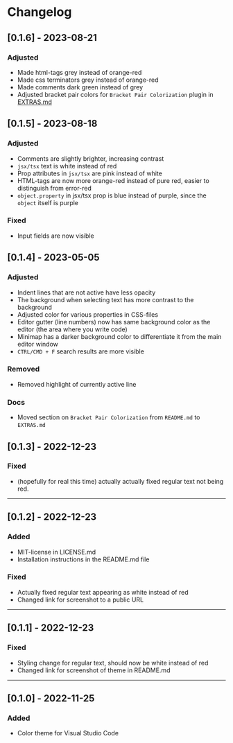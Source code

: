 # Changelog

## [0.1.6] - 2023-08-21

### Adjusted
+ Made html-tags grey instead of orange-red
+ Made css terminators grey instead of orange-red
+ Made comments dark green instead of grey
+ Adjusted bracket pair colors for `Bracket Pair Colorization` plugin in [EXTRAS.md](extras.md)
## [0.1.5] - 2023-08-18

### Adjusted
+ Comments are slightly brighter, increasing contrast
+ `jsx/tsx` text is white instead of red
+ Prop attributes in `jsx/tsx` are pink instead of white
+ HTML-tags are now more orange-red instead of pure red, easier to distinguish from error-red
+ `object.property` in jsx/tsx prop is blue instead of purple, since the `object` itself is purple

### Fixed
+ Input fields are now visible
## [0.1.4] - 2023-05-05

### Adjusted
+ Indent lines that are not active have less opacity
+ The background when selecting text has more contrast to the background
+ Adjusted color for various properties in CSS-files
+ Editor gutter (line numbers) now has same background color as the editor (the area where you write code)
+ Minimap has a darker background color to differentiate it from the main editor window
+ `CTRL/CMD + F` search results are more visible

### Removed
+ Removed highlight of currently active line

### Docs
+ Moved section on `Bracket Pair Colorization` from `README.md` to `EXTRAS.md`

## [0.1.3] - 2022-12-23

### Fixed
+ (hopefully for real this time) actually actually fixed regular text not being red.

---
## [0.1.2] - 2022-12-23

### Added
+ MIT-license in LICENSE.md
+ Installation instructions in the README.md file

### Fixed
+ Actually fixed regular text appearing as white instead of red
+ Changed link for screenshot to a public URL

---
## [0.1.1] - 2022-12-23

### Fixed
+ Styling change for regular text, should now be white instead of red
+ Changed link for screenshot of theme in README.md

___


## [0.1.0] - 2022-11-25

### Added

+ Color theme for Visual Studio Code